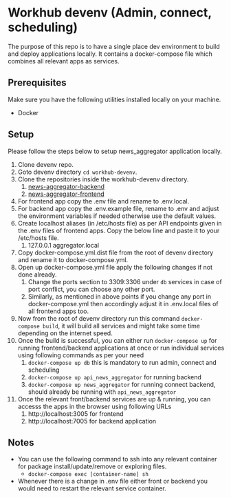 # Workhub devenv (Admin, connect, scheduling)

The purpose of this repo is to have a single place dev environment to build and deploy applications locally. It contains a docker-compose file which combines all relevant apps as services.

## Prerequisites

Make sure you have the following utilities installed locally on your machine.

- Docker

## Setup

Please follow the steps below to setup news_aggregator application locally.

1. Clone devenv repo.
2. Goto devenv directory `cd workhub-devenv`.
3. Clone the repositories inside the workhub-devenv directory.
    1. [news-aggregator-backend](https://github.com/ahmad-KamalAnwar/news-aggregator-backend)
    2. [news-aggregator-frontend](https://github.com/ahmad-KamalAnwar/news-aggregator)
4. For frontend app copy the .env file and rename to .env.local.
5. For backend app copy the .env.example file, rename to .env and adjust the environment variables if needed otherwise use the default values.
6. Create localhost aliases (in /etc/hosts file) as per API endpoints given in the .env files of frontend apps. Copy the below line and paste it to your /etc/hosts file.
    1. 127.0.0.1	aggregator.local
7. Copy docker-compose.yml.dist file from the root of devenv directory and rename it to docker-compose.yml.
8. Open up docker-compose.yml file apply the following changes if not done already.
    1. Change the ports section to 3309:3306 under `db` services in case of port conflict, you can choose any other port.
    2. Similarly, as mentioned in above points if you change any port in docker-compose.yml then accordingly adjust it in .env.local files of all frontend apps too.
9. Now from the root of devenv directory run this command `docker-compose build`, it will build all services and might take some time depending on the internet speed.
10. Once the build is successful, you can either run `docker-compose up` for running frontend/backend applications at once or run individual services using following commands as per your need
    1. `docker-compose up db` this is mandatory to run admin, connect and scheduling
    2. `docker-compose up api_news_aggregator` for running backend
    3. `docker-compose up news_aggregator` for running connect backend, should already be running with `api_news_aggregator`
11. Once the relevant front/backend services are up & running, you can accesss the apps in the browser using following URLs
    1. http://localhost:3005 for frontend
    2. http://localhost:7005 for backend application

## Notes

- You can use the following command to ssh into any relevant container for package install/update/remove or exploring files.
    - `docker-compose exec [container-name] sh`
- Whenever there is a change in .env file either front or backend you would need to restart the relevant service container.
